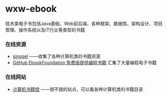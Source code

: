 # wxw-ebook
技术类电子书包括Java基础、Web前后端、各种框架、数据库、架构设计、项目管理、操作系统以及IT行业等类型的书籍





### 在线资源

- [singgel](https://github.com/singgel) ——收集了各种计算机类的书籍资源
- [GitHub  EbookFoundation 免费版提供编程书籍](https://github.com/EbookFoundation/free-programming-books/blob/master/books/free-programming-books-zh.md)  汇集了大量编程电子书籍

### 在线网站

- [计算机书籍控](http://bestcbooks.com/) ——很不错的站点，可以看各种计算机类的书籍目录
